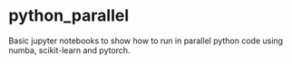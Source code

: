 # python_parallel
Basic jupyter notebooks to show how to run in parallel python code using numba, scikit-learn and pytorch.
